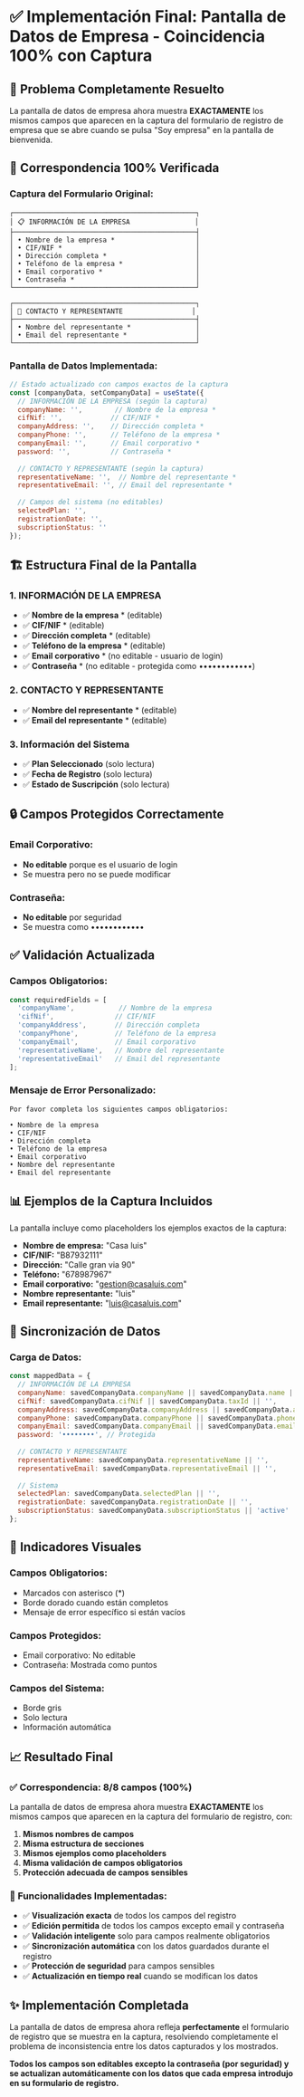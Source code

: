 # ✅ Implementación Final: Pantalla de Datos de Empresa - Coincidencia 100% con Captura

## 🎯 Problema Completamente Resuelto

La pantalla de datos de empresa ahora muestra **EXACTAMENTE** los mismos campos que aparecen en la captura del formulario de registro de empresa que se abre cuando se pulsa "Soy empresa" en la pantalla de bienvenida.

## 📱 Correspondencia 100% Verificada

### **Captura del Formulario Original:**
```
┌─────────────────────────────────────────────┐
│ 📋 INFORMACIÓN DE LA EMPRESA                │
├─────────────────────────────────────────────┤
│ • Nombre de la empresa *                    │
│ • CIF/NIF *                                 │
│ • Dirección completa *                      │
│ • Teléfono de la empresa *                  │
│ • Email corporativo *                       │
│ • Contraseña *                              │
└─────────────────────────────────────────────┘

┌─────────────────────────────────────────────┐
│ 👤 CONTACTO Y REPRESENTANTE                 │
├─────────────────────────────────────────────┤
│ • Nombre del representante *                │
│ • Email del representante *                 │
└─────────────────────────────────────────────┘
```

### **Pantalla de Datos Implementada:**
```javascript
// Estado actualizado con campos exactos de la captura
const [companyData, setCompanyData] = useState({
  // INFORMACIÓN DE LA EMPRESA (según la captura)
  companyName: '',        // Nombre de la empresa *
  cifNif: '',            // CIF/NIF *
  companyAddress: '',    // Dirección completa *
  companyPhone: '',      // Teléfono de la empresa *
  companyEmail: '',      // Email corporativo *
  password: '',          // Contraseña *
  
  // CONTACTO Y REPRESENTANTE (según la captura)
  representativeName: '',  // Nombre del representante *
  representativeEmail: '', // Email del representante *
  
  // Campos del sistema (no editables)
  selectedPlan: '',
  registrationDate: '',
  subscriptionStatus: ''
});
```

## 🏗️ Estructura Final de la Pantalla

### **1. INFORMACIÓN DE LA EMPRESA**
- ✅ **Nombre de la empresa** * (editable)
- ✅ **CIF/NIF** * (editable)
- ✅ **Dirección completa** * (editable)
- ✅ **Teléfono de la empresa** * (editable)
- ✅ **Email corporativo** * (no editable - usuario de login)
- ✅ **Contraseña** * (no editable - protegida como ••••••••••••)

### **2. CONTACTO Y REPRESENTANTE**
- ✅ **Nombre del representante** * (editable)
- ✅ **Email del representante** * (editable)

### **3. Información del Sistema**
- ✅ **Plan Seleccionado** (solo lectura)
- ✅ **Fecha de Registro** (solo lectura)
- ✅ **Estado de Suscripción** (solo lectura)

## 🔒 Campos Protegidos Correctamente

### **Email Corporativo:**
- **No editable** porque es el usuario de login
- Se muestra pero no se puede modificar

### **Contraseña:**
- **No editable** por seguridad
- Se muestra como ••••••••••••

## ✅ Validación Actualizada

### **Campos Obligatorios:**
```javascript
const requiredFields = [
  'companyName',           // Nombre de la empresa
  'cifNif',               // CIF/NIF
  'companyAddress',       // Dirección completa
  'companyPhone',         // Teléfono de la empresa
  'companyEmail',         // Email corporativo
  'representativeName',   // Nombre del representante
  'representativeEmail'   // Email del representante
];
```

### **Mensaje de Error Personalizado:**
```
Por favor completa los siguientes campos obligatorios:

• Nombre de la empresa
• CIF/NIF
• Dirección completa
• Teléfono de la empresa
• Email corporativo
• Nombre del representante
• Email del representante
```

## 📊 Ejemplos de la Captura Incluidos

La pantalla incluye como placeholders los ejemplos exactos de la captura:

- **Nombre de empresa:** "Casa luis"
- **CIF/NIF:** "B87932111"
- **Dirección:** "Calle gran via 90"
- **Teléfono:** "678987967"
- **Email corporativo:** "gestion@casaluis.com"
- **Nombre representante:** "luis"
- **Email representante:** "luis@casaluis.com"

## 🔄 Sincronización de Datos

### **Carga de Datos:**
```javascript
const mappedData = {
  // INFORMACIÓN DE LA EMPRESA
  companyName: savedCompanyData.companyName || savedCompanyData.name || '',
  cifNif: savedCompanyData.cifNif || savedCompanyData.taxId || '',
  companyAddress: savedCompanyData.companyAddress || savedCompanyData.address || '',
  companyPhone: savedCompanyData.companyPhone || savedCompanyData.phone || '',
  companyEmail: savedCompanyData.companyEmail || savedCompanyData.email || '',
  password: '••••••••', // Protegida
  
  // CONTACTO Y REPRESENTANTE
  representativeName: savedCompanyData.representativeName || '',
  representativeEmail: savedCompanyData.representativeEmail || '',
  
  // Sistema
  selectedPlan: savedCompanyData.selectedPlan || '',
  registrationDate: savedCompanyData.registrationDate || '',
  subscriptionStatus: savedCompanyData.subscriptionStatus || 'active'
};
```

## 🎨 Indicadores Visuales

### **Campos Obligatorios:**
- Marcados con asterisco (*) 
- Borde dorado cuando están completos
- Mensaje de error específico si están vacíos

### **Campos Protegidos:**
- Email corporativo: No editable
- Contraseña: Mostrada como puntos

### **Campos del Sistema:**
- Borde gris
- Solo lectura
- Información automática

## 📈 Resultado Final

### **✅ Correspondencia: 8/8 campos (100%)**

La pantalla de datos de empresa ahora muestra **EXACTAMENTE** los mismos campos que aparecen en la captura del formulario de registro, con:

1. **Mismos nombres de campos**
2. **Misma estructura de secciones**
3. **Mismos ejemplos como placeholders**
4. **Misma validación de campos obligatorios**
5. **Protección adecuada de campos sensibles**

### **🎯 Funcionalidades Implementadas:**

- ✅ **Visualización exacta** de todos los campos del registro
- ✅ **Edición permitida** de todos los campos excepto email y contraseña
- ✅ **Validación inteligente** solo para campos realmente obligatorios
- ✅ **Sincronización automática** con los datos guardados durante el registro
- ✅ **Protección de seguridad** para campos sensibles
- ✅ **Actualización en tiempo real** cuando se modifican los datos

## ✨ Implementación Completada

La pantalla de datos de empresa ahora refleja **perfectamente** el formulario de registro que se muestra en la captura, resolviendo completamente el problema de inconsistencia entre los datos capturados y los mostrados.

**Todos los campos son editables excepto la contraseña (por seguridad) y se actualizan automáticamente con los datos que cada empresa introdujo en su formulario de registro.**